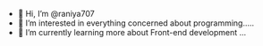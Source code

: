 - 👋 Hi, I’m @raniya707
- 👀 I’m interested in everything concerned about programming.....
- 🌱 I’m currently learning more about Front-end development  ...


<!---
raniya707/raniya707 is a ✨ special ✨ repository because its `README.md` (this file) appears on your GitHub profile.
You can click the Preview link to take a look at your changes.
--->
